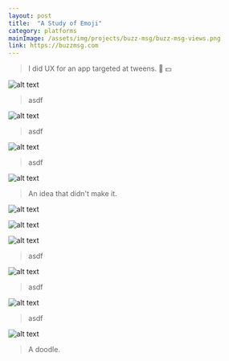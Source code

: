 ```yaml
---
layout: post
title:  "A Study of Emoji"
category: platforms
mainImage: /assets/img/projects/buzz-msg/buzz-msg-views.png
link: https://buzzmsg.com
---
```


> I did UX for an app targeted at tweens. 🤙 💵

![alt text](/assets/img/projects/buzz-msg/buzz-msg-emoji.png)

> asdf

![alt text](/assets/img/projects/buzz-msg/buzz-msg-views.png)

> asdf

![alt text](/assets/img/projects/buzz-msg/buzz-msg-nav.png)

> asdf

![alt text](/assets/img/projects/buzz-msg/buzz-msg-website.png)

> An idea that didn't make it.

![alt text](/assets/img/projects/buzz-msg/buzz-msg-drag.png)

![alt text](/assets/img/projects/buzz-msg/buzz-msg-bee.gif)

![alt text](/assets/img/projects/buzz-msg/buzz-msg-web-design.png)

> asdf

![alt text](/assets/img/projects/buzz-msg/buzz-msg-views.png)

> asdf

![alt text](/assets/img/projects/buzz-msg/buzz-msg-messages-ios.png)

> asdf

![alt text](/assets/img/projects/buzz-msg/buzz-msg-messages-web.png)

> A doodle.
